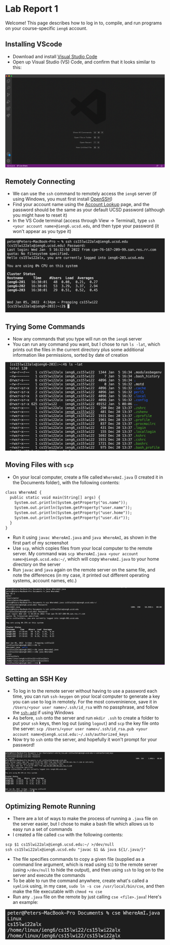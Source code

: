 # Lab Report 1

Welcome! This page describes how to log in to, compile, and run programs on your course-specific `ieng6` account.

## Installing VScode

* Download and install [Visual Studio Code](https://code.visualstudio.com/download)
* Open up Visual Studio (VS) Code, and confirm that it looks similar to this:

![](step1.png)

## Remotely Connecting

* We can use the `ssh` command to remotely access the `ieng6` server (if using Windows, you must first install [OpenSSH](https://docs.microsoft.com/en-us/windows-server/administration/openssh/openssh_install_firstuse))
* Find your account name using the [Account Lookup](https://sdacs.ucsd.edu/~icc/index.php) page, and the password should be the same as your default UCSD password (although you might have to reset it)
* In the VS Code terminal (access through View -> Terminal), type `ssh <your account name>@ieng6.ucsd.edu`, and then type your password (it won't appear as you type it)

![](step2.png)

## Trying Some Commands

* Now any commands that you type will run on the `ieng6` server
* You can run any command you want, but I chose to run `ls -lat`, which prints out the files in the current directory plus some additional information like permissions, sorted by date of creation

![](step3.png)

## Moving Files with `scp`

* On your local computer, create a file called `WhereAmI.java` (I created it in the Documents folder), with the following contents:
```
class WhereAmI {
  public static void main(String[] args) {
    System.out.println(System.getProperty("os.name"));
    System.out.println(System.getProperty("user.name"));
    System.out.println(System.getProperty("user.home"));
    System.out.println(System.getProperty("user.dir"));
  }
}
```
* Run it using `javac WhereAmI.java` and `java WhereAmI`, as shown in the first part of my screenshot
* Use `scp`, which copies files from your local computer to the remote server. My command was `scp WhereAmI.java <your account name>@ieng6.ucsd.edu:~/`, which will copy `WhereAmI.java` to your home directory on the server
* Run `javac` and `java` again on the remote server on the same file, and note the differences (in my case, it printed out different operating systems, account names, etc.)

![](step4.png)

## Setting an SSH Key

* To log in to the remote server without having to use a password each time, you can run `ssh-keygen` on your local computer to generate a key you can use to log in remotely. For the most conveninience, save it in `/Users/<your user name>/.ssh/id_rsa` with no passphrase, and follow the [`ssh-add`](https://docs.microsoft.com/en-us/windows-server/administration/openssh/openssh_keymanagement#user-key-generation) if using Windows
* As before, `ssh` onto the server and run `mkdir .ssh` to create a folder to put your `ssh` keys, then log out (using `logout`) and `scp` the key file onto the server: 
`scp /Users/<your user name>/.ssh/id_rsa.pub <your account name>@ieng6.ucsd.edu:~/.ssh/authorized_keys`
* Now try to `ssh` onto the server, and hopefully it won't prompt for your password!

![](step5.png)

## Optimizing Remote Running

* There are a lot of ways to make the process of running a `.java` file on the server easier, but I chose to make a bash file which allows us to easy run a set of commands
* I created a file called `cse` with the following contents:
```
scp $1 cs15lwi22alx@ieng6.ucsd.edu:~/ >/dev/null
ssh cs15lwi22alx@ieng6.ucsd.edu "javac $1 && java ${1/.java/}"
```
* The file specifies commands to copy a given file (supplied as a command line argument, which is read using `$1`) to the remote server (using `>/dev/null` to hide the output), and then using `ssh` to log on to the server and execute the commands
* To be able to run the command anywhere, create what's called a `symlink` using, in my case, `sudo ln -s cse /usr/local/bin/cse`, and then make the file executable with `chmod +x cse`
* Run any `.java` file on the remote by just calling `cse <file>.java`! Here's an example:

![](step6.png)